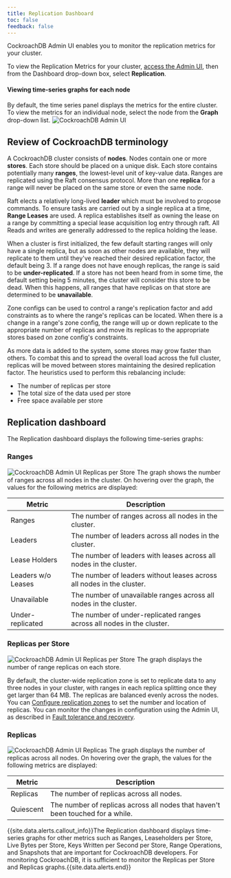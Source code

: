 ```yaml
---
title: Replication Dashboard
toc: false
feedback: false
---
```


CockroachDB Admin UI enables you to monitor the replication metrics for your cluster.

<div id="toc"></div>

To view the Replication Metrics for your cluster, [access the Admin UI](explore-the-admin-ui.html#access-the-admin-ui), then from the Dashboard drop-down box, select **Replication**. 

#### Viewing time-series graphs for each node
By default, the time series panel displays the metrics for the entire cluster. To view the metrics for an individual node, select the node from the **Graph** drop-down list.
<img src="{{ 'images/admin_ui_select_node.png' | relative_url }}" alt="CockroachDB Admin UI" style="border:1px solid #eee;max-width:40%" />

## Review of CockroachDB terminology

A CockroachDB cluster consists of **nodes**. Nodes contain one or more **stores**. Each store should be placed on a unique disk. Each store contains potentially many **ranges**, the lowest-level unit of key-value data. Ranges are replicated using the Raft consensus protocol. More than one **replica** for a range will never be placed on the same store or even the same node. 

Raft elects a relatively long-lived **leader** which must be involved to propose commands. To ensure tasks are carried out by a single replica at a time, **Range Leases** are used. A replica establishes itself as owning the lease on a range by committing a special lease acquisition log entry through raft. All Reads and writes are generally addressed to the replica holding the lease. 

When a cluster is first initialized, the few default starting ranges will only have a single replica, but as soon as other nodes are available, they will replicate to them until they've reached their desired replication factor, the default being 3. If a range does not have enough replicas, the range is said to be **under-replicated**. If a store has not been heard from in some time, the default setting being 5 minutes, the cluster will consider this store to be dead. When this happens, all ranges that have replicas on that store are determined to be **unavailable**. 

Zone configs can be used to control a range's replication factor and add constraints as to where the range's replicas can be located. When there is a change in a range's zone config, the range will up or down replicate to the appropriate number of replicas and move its replicas to the appropriate stores based on zone config's constraints.

As more data is added to the system, some stores may grow faster than others. To combat this and to spread the overall load across the full cluster, replicas will be moved between stores maintaining the desired replication factor. The heuristics used to perform this rebalancing include:


- The number of replicas per store
- The total size of the data used per store
- Free space available per store

## Replication dashboard

The Replication dashboard displays the following time-series graphs:

### Ranges
<img src="{{ 'images/admin_ui_ranges.png' | relative_url }}" alt="CockroachDB Admin UI Replicas per Store" style="border:1px solid #eee;max-width:100%" />
The graph shows the number of ranges across all nodes in the cluster.
On hovering over the graph, the values for the following metrics are displayed:

Metric | Description
--------|----
Ranges | The number of ranges across all nodes in the cluster.
Leaders | The number of leaders across all nodes in the cluster.
Lease Holders | The number of leaders with leases across all nodes in the cluster.
Leaders w/o Leases | The number of leaders without leases across all nodes in the cluster.
Unavailable | The number of unavailable ranges across all nodes in the cluster.
Under-replicated | The number of under-replicated ranges across all nodes in the cluster.

### Replicas per Store
<img src="{{ 'images/admin_ui_replicas_per_store.png' | relative_url }}" alt="CockroachDB Admin UI Replicas per Store" style="border:1px solid #eee;max-width:100%" />
The graph displays the number of range replicas on each store. 

By default, the cluster-wide replication zone is set to replicate data to any three nodes in your cluster, with ranges in each replica splitting once they get larger than 64 MB. The replicas are balanced evenly across the nodes. You can [Configure replication zones](configure-replication-zones.html) to set the number and location of replicas. You can monitor the changes in configuration using the Admin UI, as described in [Fault tolerance and recovery](demo-fault-tolerance-and-recovery.html).

### Replicas
<img src="{{ 'images/admin_ui_replicas.png' | relative_url }}" alt="CockroachDB Admin UI Replicas" style="border:1px solid #eee;max-width:100%" />
The graph displays the number of replicas across all nodes.
On hovering over the graph, the values for the following metrics are displayed:

Metric | Description
--------|----
Replicas | The number of replicas across all nodes.
Quiescent | The number of replicas across all nodes that haven't been touched for a while.

{{site.data.alerts.callout_info}}The Replication dashboard displays time-series graphs for other metrics such as Ranges, Leaseholders per Store, Live Bytes per Store, Keys Written per Second per Store, Range Operations, and Snapshots that are important for CockroachDB developers. For monitoring CockroachDB, it is sufficient to monitor the  Replicas per Store and Replicas graphs.{{site.data.alerts.end}}